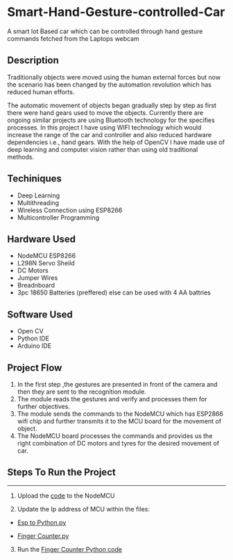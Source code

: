 # Smart-Hand-Gesture-controlled-Car
A smart Iot Based car which can be controlled through hand gesture commands fetched from the Laptops webcam

## Description
Traditionally objects were moved using the human external forces but now the scenario has been changed by the automation revolution which has reduced human efforts.

The automatic movement of objects began gradually step by step as first there were hand gears used to move the objects.
Currently there are ongoing similar projects are using Bluetooth technology for the specifies processes.
In this project I have using WIFI technology which would increase the range of the car and controller and also reduced hardware dependencies i.e., hand gears.
With the help of OpenCV I have made use of deep learning and computer vision rather than using old traditional methods.




## Techiniques

* Deep Learning
* Multithreading
* Wireless Connection using ESP8266
* Multicontroller Programming

## Hardware Used

* NodeMCU ESP8266
* L298N Servo Sheild
* DC Motors
* Jumper Wires
* Breadnboard
* 3pc 18650 Batteries (preffered) else can be used with 4 AA battries

## Software Used

* Open CV
* Python IDE
* Arduino IDE

## Project Flow

1. In the first step ,the gestures are presented in front of the camera and then they are sent to the recognition module.
2. The module reads the gestures and verify and processes them for further objectives. 
3. The module sends the commands to the NodeMCU which has ESP2866 wifi chip and further transmits it to the MCU board for the movement of object. 
4. The NodeMCU board processes the commands and provides us the right combination of DC motors and tyres for the desired movement of car.


## **Steps To Run the Project**
---

1. Upload the [code](./esp_wifi/esp_wifi.ino) to the NodeMCU

2. Update the Ip address of MCU within the files:

* [Esp to Python.py](./HandTrackingProject/esp_python.py)

* [Finger Counter.py](./HandTrackingProject/FingerCounter.py)

3. Run the [Finger Counter Python code](./HandTrackingProject/FingerCounter.py)

